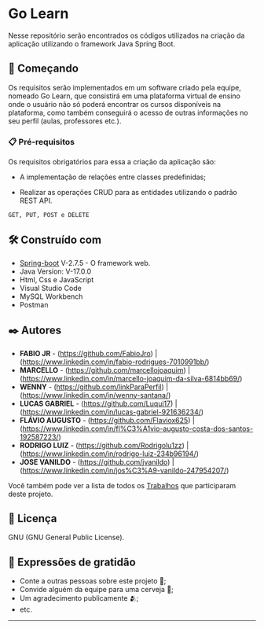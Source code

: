 # Go Learn
Nesse repositório serão encontrados os códigos utilizados na criação da aplicação utilizando o framework Java Spring Boot.

## 🚀 Começando

Os requisitos serão implementados em um software criado pela equipe, nomeado Go Learn, que consistirá em uma plataforma virtual 
de ensino onde o usuário não só poderá encontrar os cursos disponíveis na plataforma, como também conseguirá o acesso de outras informações no seu perfil 
(aulas, professores etc.). 

### 📋 Pré-requisitos

Os requisitos obrigatórios para essa a criação da aplicação são:
 

* A implementação de relações entre classes predefinidas;  

* Realizar as operações CRUD para as entidades utilizando o padrão REST API. 


```
GET, PUT, POST e DELETE
```

## 🛠️ Construído com

* [Spring-boot](https://spring.io/projects/spring-boot) V-2.7.5 - O framework web.
* Java Version: V-17.0.0
* Html, Css e JavaScript
* Visual Studio Code
* MySQL Workbench
* Postman

## ✒️ Autores

* **FABIO JR** - (https://github.com/FabioJro) | (https://www.linkedin.com/in/fabio-rodrigues-7010991bb/)
* **MARCELLO** - (https://github.com/marcellojoaquim) | (https://www.linkedin.com/in/marcello-joaquim-da-silva-6814bb69/)
* **WENNY** - (https://github.com/linkParaPerfil) | (https://www.linkedin.com/in/wenny-santana/)
* **LUCAS GABRIEL** - (https://github.com/Luqui17) | (https://www.linkedin.com/in/lucas-gabriel-921636234/)
* **FLÁVIO AUGUSTO** - (https://github.com/Flaviox625) | (https://www.linkedin.com/in/fl%C3%A1vio-augusto-costa-dos-santos-192587223/)
* **RODRIGO LUIZ** - (https://github.com/Rodrigolu1zz) | (https://www.linkedin.com/in/rodrigo-luiz-234b96194/)
* **JOSE VANILDO** - (https://github.com/jvanildo) | (https://www.linkedin.com/in/jos%C3%A9-vanildo-247954207/)

Você também pode ver a lista de todos os [Trabalhos](https://github.com/marcellojoaquim/programacao-avancada) que participaram deste projeto.

## 📄 Licença

GNU (GNU General Public License).

## 🎁 Expressões de gratidão

* Conte a outras pessoas sobre este projeto 📢;
* Convide alguém da equipe para uma cerveja 🍺;
* Um agradecimento publicamente 🫂;
* etc.


---
